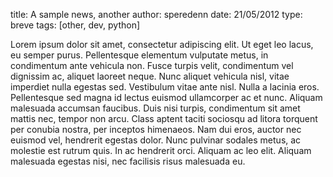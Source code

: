title: A sample news, another
author: speredenn
date: 21/05/2012
type: breve
tags: [other, dev, python]

Lorem ipsum dolor sit amet, consectetur adipiscing elit. Ut eget leo
lacus, eu semper purus. Pellentesque elementum vulputate metus, in
condimentum ante vehicula non. Fusce turpis velit, condimentum vel
dignissim ac, aliquet laoreet neque. Nunc aliquet vehicula nisl, vitae
imperdiet nulla egestas sed. Vestibulum vitae ante nisl. Nulla a
lacinia eros. Pellentesque sed magna id lectus euismod ullamcorper ac
et nunc. Aliquam malesuada accumsan faucibus. Duis nisi turpis,
condimentum sit amet mattis nec, tempor non arcu. Class aptent taciti
sociosqu ad litora torquent per conubia nostra, per inceptos
himenaeos. Nam dui eros, auctor nec euismod vel, hendrerit egestas
dolor. Nunc pulvinar sodales metus, ac molestie est rutrum quis. In ac
hendrerit orci. Aliquam ac leo elit. Aliquam malesuada egestas nisi,
nec facilisis risus malesuada eu.
